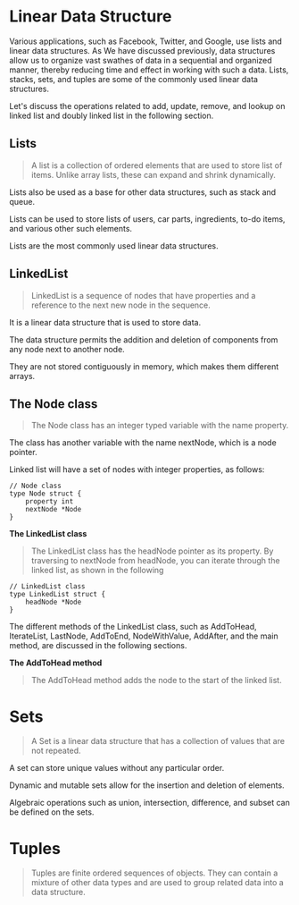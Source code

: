 # Linear Data Structure

Various applications, such as Facebook, Twitter, and Google, use lists and linear data structures.
As We have discussed previously, data structures allow us to organize vast swathes of data in a sequential and organized manner, 
thereby reducing time and effect in working with such a data. Lists, stacks, sets, and tuples are some of the commonly used
linear data structures.

Let's discuss the operations related to add, update, remove, and lookup on linked list and doubly linked list in the following section.

## Lists
> A list is a collection of ordered elements that are used to store list of items. Unlike array lists, these can expand and shrink dynamically.

Lists also be used as a base for other data structures, such as stack and queue.

Lists can be used to store lists of users, car parts, ingredients, to-do items, and various other such elements.

Lists are the most commonly used linear data structures.

## LinkedList
> LinkedList is a sequence of nodes that have properties and a reference to the next new node in the sequence.

It is a linear data structure that is used to store data.

The data structure permits the addition and deletion of components from any node next to another node.

They are not stored contiguously in memory, which makes them different arrays.

## The Node class
> The Node class has an integer typed variable with the name property.

The class has another variable with the name nextNode, which is a node pointer.

Linked list will have a set of nodes with integer properties, as follows:

    // Node class 
    type Node struct {
        property int
        nextNode *Node
    }
    
**The LinkedList class**
> The LinkedList class has the headNode pointer as its property.
By traversing to nextNode from headNode, you can iterate through the linked list, as shown in the following 

    // LinkedList class
    type LinkedList struct {
        headNode *Node
    }

The different methods of the LinkedList class, such as AddToHead, IterateList, LastNode, AddToEnd,
NodeWithValue, AddAfter, and the main method, are discussed in the following sections.

**The AddToHead method**
> The AddToHead method adds the node to the start of the linked list.

# Sets
> A Set is a linear data structure that has a collection of values that are not repeated.

A set can store unique values without any particular order.

Dynamic and mutable sets allow for the insertion and deletion of elements.

Algebraic operations such as union, intersection, difference, and subset can be defined on the sets.

# Tuples
> Tuples are finite ordered sequences of objects. They can contain a mixture of other data types 
and are used to group related data into a data structure.

